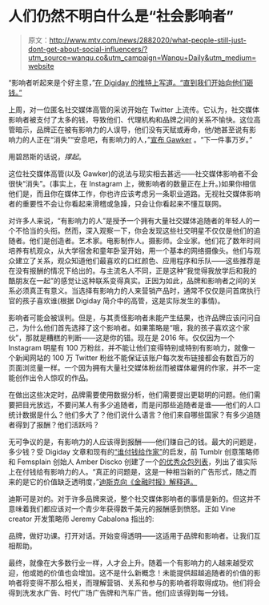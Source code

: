 # 人们仍然不明白什么是“社会影响者”

> 原文：<http://www.mtv.com/news/2882020/what-people-still-just-dont-get-about-social-influencers/?utm_source=wanqu.co&utm_campaign=Wanqu+Daily&utm_medium=website>

“影响者听起来是个好主意，”[在 Digiday 的推特上写道。“直到我们开始向他们砸钱。”](https://twitter.com/Digiday/status/731892718390136832)

上周，对一位匿名社交媒体高管的采访开始在 Twitter 上流传。它认为，社交媒体影响者被支付了太多的钱，导致他们、代理机构和品牌之间的关系不愉快。这位高管暗示，品牌正在被有影响力的人误导，他们没有天赋或寿命，他/她甚至说有影响力的人正在“消失”“安息吧，有影响力的人，”[宣布 Gawker](http://gawker.com/the-influencer-economy-is-collapsing-under-the-weight-1776235455) 。“下一件事万岁。”

用碧昂斯的话说，*撑起*。

这位社交媒体高管(以及 Gawker)的说法与现实相去甚远——社交媒体影响者不会很快“消失”。(事实上，在 Instagram 上，微影响者的数量正在上升。)如果你相信他们是，而且你在媒体工作，你也许应该考虑另一条职业道路。无视社交媒体影响者的重要性不会让你看起来滑稽或急躁，只会让你看起来不懂互联网。

对许多人来说，“有影响力的人”是授予一个拥有大量社交媒体追随者的年轻人的一个不恰当的头衔。然而，深入观察一下，你会发现这些社交明星不仅仅是他们的追随者。他们是创造者。艺术家。电影制作人。摄影师。企业家。他们花了数年时间培养有机观众，从大学宿舍和童年卧室开始，用一个基本的网络摄像头。他们与观众建立了关系，观众知道他们最喜欢的口红颜色、应用程序和乐队——这些推荐是在没有报酬的情况下给出的。与主流名人不同，正是这种“我觉得我放学后和我的酷朋友在一起”的感觉让这种联系变得真实。正因为如此，品牌和影响者之间的关系必须真正有意义。当选择有影响力的人来营销产品时，通常不仅仅是问首席执行官的孩子喜欢谁(根据 Digiday 简介中的高管，这是实际发生的事情)。

影响者可能会被误判。但是，与其责怪影响者未能产生结果，也许品牌应该问问自己，为什么他们首先选择了这个影响者。如果策略是“哦，我的孩子喜欢这个家伙”，那就是糟糕的判断——这是你的错。现在是 2016 年。仅仅因为一个 Instagram 明星有 100 万粉丝，并不能让他们变得特别或特别有影响力，就像一个新闻网站的 100 万 Twitter 粉丝不能保证该账户每次发布链接都会有数百万的页面浏览量一样。一个因为拥有大量社交媒体粉丝而被媒体雇佣的作家，并不一定能创作出令人惊叹的作品。

在做出这些决定时，品牌需要使用数据分析，他们需要提出更聪明的问题。他们需要把目光放远，不要问某人有多少追随者，而是问那些追随者是谁——他们的人口统计数据是什么？他们多大了？他们说什么语言？他们来自哪些国家？有多少追随者得到了报酬？他们活跃吗？

无可争议的是，有影响力的人应该得到报酬——他们赚自己的钱。最大的问题是，多少钱？受 Digiday 文章和现有的[“谁付钱给作家”](http://whopayswriters.com/)的启发，前 Tumblr 创意策略师和 Femsplain 创始人 Amber Discko 创建了一个[的优秀众包列表](https://twitter.com/amberdiscko)，列出了谁实际上在付钱给有影响力的人。“真正的问题是，这是一种相当新的广告形式，随之而来的是它的价值缺乏透明度，”[迪斯克向《金融时报》解释道。](http://thefinancialdiet.com/new-website-calling-actually-paying-young-creatives/)

迪斯可是对的。对于许多品牌来说，整个社交媒体影响者的事情是新的。但这并不意味着我们都应该对一个青少年获得数千美元的报酬感到愤怒。正如 Vine creator 开发策略师 Jeremy Cabalona 指出的:

品牌，做好功课。打开对话。开始变得透明——这适用于品牌和影响者。让我们互相帮助。

最终，就像在大多数行业一样，人才会上升。随着一个有影响力的人越来越受欢迎，他或她的价值也会增加。这不是什么新概念！未能提供超越追随者的价值的影响者将变得不那么相关，而理解营销、关系和参与的影响者将取得成功。他们将会得到洗发水广告、时代广场广告牌和汽车广告。他们应该得到每一分钱。